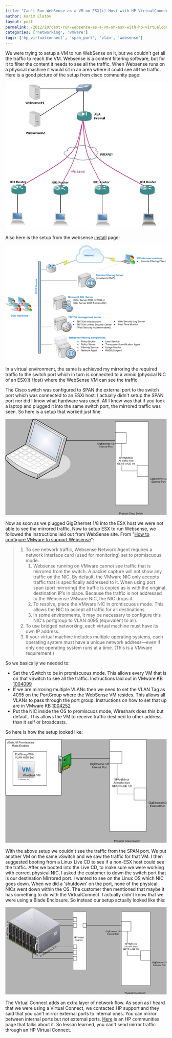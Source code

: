 ```yaml
---
title: "Can't Run WebSense as a VM on ESX(i) Host with HP VirtualConnect"
author: Karim Elatov
layout: post
permalink: /2012/10/cant-run-websense-as-a-vm-on-esx-with-hp-virtualconnect/
categories: ['networking', 'vmware']
tags: ['hp_virtualconnect', 'span_port', 'vlan', 'websense']
---
```


We were trying to setup a VM to run WebSense on it, but we couldn't get all the traffic to reach the VM. Websense is a content filtering software, but for it to filter the content it needs to see all the traffic. When Websense runs on a physical machine it would sit in an area where it could see all the traffic. Here is a good picture of the setup from cisco community page:

![websense_in_a_routed-env](https://github.com/elatov/uploads/raw/master/2012/10/websense_in_a_routed-env.png)

Also here is the setup from the websense [install](https://www.websense.com/content/support/library/deployctr/v76/wwf_wws_sw_install.aspx) page:

![websense_how_to](https://github.com/elatov/uploads/raw/master/2012/10/websense_how_to.png)

In a virtual environment, the same is achieved my mirroring the required traffic to the switch port which in turn is connected to a vmnic (physical NIC of an ESX(i) Host) where the WebSense VM can see the traffic.

The Cisco switch was configured to SPAN the external port to the switch port which was connected to an ESXi host. I actually didn't setup the SPAN port nor did I know what hardware was used. All I knew was that if you took a laptop and plugged it into the same switch port, the mirrored traffic was seen. So here is a setup that worked just fine:

![SPAN_to_Laptop](https://github.com/elatov/uploads/raw/master/2012/10/SPAN_to_Laptop.png)

Now as soon as we plugged GigEthernet 1/8 into the ESX host we were not able to see the mirrored traffic. Now to setup ESX to run Websense, we followed the instructions laid out from WebSense site. From "[How to configure VMware to support Websense](http://www.websense.com/support/article/kbarticle/How-to-configure-VMWare-to-support-v7-Websense)":

> 1.  To see network traffic, Websense Network Agent requires a network interface card (used for monitoring) set to promiscuous mode.
>     1.  Websense running on VMware cannot see traffic that is mirrored from the switch. A packet capture will not show any traffic on the NIC. By default, the VMware NIC only accepts traffic that is specifically addressed to it. When using port span (port mirroring) the traffic is copied as is with the original destination IP’s in place. Because the traffic is not addressed to the Websense VMware NIC, the NIC drops it.
>     2.  To resolve, place the VMware NIC in promiscuous mode. This allows the NIC to accept all traffic for all destinations
>     3.  In some environments, it may be necessary to configure this NIC's portgroup to VLAN 4095 (equivalent to all).
> 2.  To use bridged networking, each virtual machine must have its own IP address.
> 3.  If your virtual machine includes multiple operating systems, each operating system must have a unique network address—even if only one operating system runs at a time. (This is a VMware requirement.)

So we basically we needed to:

*   Set the vSwitch to be in promiscuous mode. This allows every VM that is on that vSwitch to see all the traffic. Instructions laid out in VMware KB [1004099](http://kb.vmware.com/kb/1004099)
*   If we are mirroring multiple VLANs then we need to set the VLAN Tag as 4095 on the PortGroup where the WebSense VM resides. This allows all VLANs to pass through the port group. Instructions on how to set that up are in VMware KB [1004252](http://kb.vmware.com/kb/1004252)
*   Put the NIC inside the OS to promiscuos mode, Wireshark does this but default. This allows the VM to receive traffic destined to other address than it self or broadcasts.

So here is how the setup looked like:

![SPAN_to_vSwitch](https://github.com/elatov/uploads/raw/master/2012/10/SPAN_to_vSwitch.png)

With the above setup we couldn't see the traffic from the SPAN port. We put another VM on the same vSwitch and we saw the traffic for that VM. I then suggested booting from a Linux Live CD to see if a non-ESX host could see the traffic. After we booted into the Live CD, to make sure we were working with correct physical NIC, I asked the customer to down the switch port that is our destination Mirrored port. I wanted to see on the Linux OS which NIC goes down. When we did a 'shutdown' on the port, none of the physical NICs went down within the OS. The customer then mentioned that maybe it has something to do with the VirtualConnect. I actually didn't know that we were using a Blade Enclosure. So instead our setup actually looked like this:

![SPAN_to_virtual_connect](https://github.com/elatov/uploads/raw/master/2012/10/SPAN_to_virtual_connect.png)

The Virtual Connect adds an extra layer of network flow. As soon as I heard that we were using a Virtual Connect, we contacted HP support and they said that you can't mirror external ports to internal ones. You can mirror between internal ports but not external ports. [Here](http://h30499.www3.hp.com/t5/HP-BladeSystem-Virtual-Connect/Promiscuous-Mode-in-VC/td-p/5342417#.UG40pLTA991) is an HP communities page that talks about it. So lesson learned, you can't send mirror traffic through an HP Virtual Connect.

